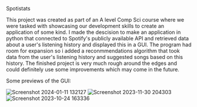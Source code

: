Spotistats 

This project was created as part of an A level Comp Sci course where we were tasked with showcasing our development skills to create an application of some kind. 
I made the descision to make an application in python that connected to Spotify's publicly available API and retrieved data about a user's listening history and displayed this in a GUI. 
The program had room for expansion so i added a reconmmendations algorithm that took data from the user's listening history and suggested songs based on this history.
The finished project is very much rough around the edges and could definitely use some improvements which may come in the future. 

Some previews of the GUI:

![Screenshot 2024-01-11 132127](https://github.com/scyan00ffff/Spotistats/assets/99845681/5f06ccf2-ee48-4e3d-bb04-1dd064839f2b)
![Screenshot 2023-11-30 204303](https://github.com/scyan00ffff/Spotistats/assets/99845681/37da4ada-4c1c-4501-9540-25b0bc5c43fc)
![Screenshot 2023-10-24 163336](https://github.com/scyan00ffff/Spotistats/assets/99845681/d9d9615b-551e-4a98-a7f1-890640529df5)


